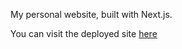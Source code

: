 My personal website, built with Next.js.

You can visit the deployed site [here](https://katherinempeterson.com)


